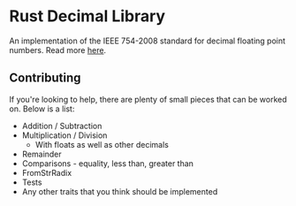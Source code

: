# Rust Decimal Library

An implementation of the IEEE 754-2008 standard for decimal floating point numbers. Read more 
[here](https://en.wikipedia.org/wiki/Decimal_floating_point).

## Contributing

If you're looking to help, there are plenty of small pieces that can be worked on. Below is a list:

- Addition / Subtraction
- Multiplication / Division
  - With floats as well as other decimals
- Remainder
- Comparisons - equality, less than, greater than
- FromStrRadix
- Tests
- Any other traits that you think should be implemented
